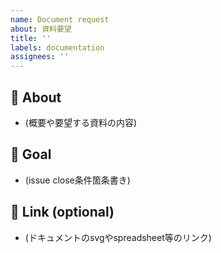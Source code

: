 ```yaml
---
name: Document request
about: 資料要望
title: ''
labels: documentation
assignees: ''
---
```


## :notebook_with_decorative_cover: About
- (概要や要望する資料の内容)

## :checkered_flag: Goal
- (issue close条件箇条書き)

## :link: Link (optional)
- (ドキュメントのsvgやspreadsheet等のリンク)
